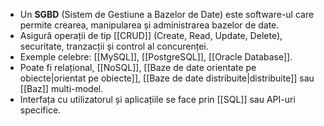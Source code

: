 
- Un **SGBD** (Sistem de Gestiune a Bazelor de Date) este software-ul care permite crearea, manipularea și administrarea bazelor de date.
- Asigură operații de tip [[CRUD]] (Create, Read, Update, Delete), securitate, tranzacții și control al concurenței.
- Exemple celebre: [[MySQL]], [[PostgreSQL]], [[Oracle Database]].
- Poate fi relațional, [[NoSQL]], [[Baze de date orientate pe obiecte|orientat pe obiecte]], [[Baze de date distribuite|distribuite]] sau [[Baz]] multi-model.
- Interfața cu utilizatorul și aplicațiile se face prin [[SQL]] sau API-uri specifice.
